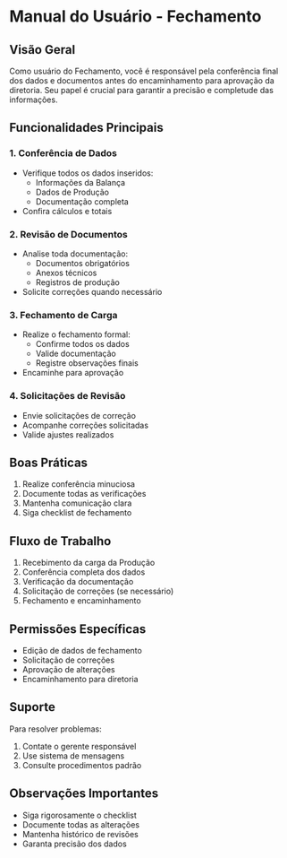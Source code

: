# Manual do Usuário - Fechamento

## Visão Geral
Como usuário do Fechamento, você é responsável pela conferência final dos dados e documentos antes do encaminhamento para aprovação da diretoria. Seu papel é crucial para garantir a precisão e completude das informações.

## Funcionalidades Principais

### 1. Conferência de Dados
- Verifique todos os dados inseridos:
  - Informações da Balança
  - Dados de Produção
  - Documentação completa
- Confira cálculos e totais

### 2. Revisão de Documentos
- Analise toda documentação:
  - Documentos obrigatórios
  - Anexos técnicos
  - Registros de produção
- Solicite correções quando necessário

### 3. Fechamento de Carga
- Realize o fechamento formal:
  - Confirme todos os dados
  - Valide documentação
  - Registre observações finais
- Encaminhe para aprovação

### 4. Solicitações de Revisão
- Envie solicitações de correção
- Acompanhe correções solicitadas
- Valide ajustes realizados

## Boas Práticas
1. Realize conferência minuciosa
2. Documente todas as verificações
3. Mantenha comunicação clara
4. Siga checklist de fechamento

## Fluxo de Trabalho
1. Recebimento da carga da Produção
2. Conferência completa dos dados
3. Verificação da documentação
4. Solicitação de correções (se necessário)
5. Fechamento e encaminhamento

## Permissões Específicas
- Edição de dados de fechamento
- Solicitação de correções
- Aprovação de alterações
- Encaminhamento para diretoria

## Suporte
Para resolver problemas:
1. Contate o gerente responsável
2. Use sistema de mensagens
3. Consulte procedimentos padrão

## Observações Importantes
- Siga rigorosamente o checklist
- Documente todas as alterações
- Mantenha histórico de revisões
- Garanta precisão dos dados
